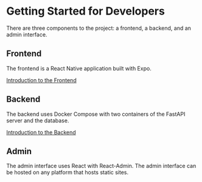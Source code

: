 # Getting Started for Developers

There are three components to the project: a frontend, a backend, and an admin interface.

## Frontend

The frontend is a React Native application built with Expo.

[Introduction to the Frontend](/developers/frontend/introduction)

## Backend

The backend uses Docker Compose with two containers of the FastAPI server and the database.

[Introduction to the Backend](/developers/backend/introduction)

## Admin

The admin interface uses React with React-Admin. The admin interface can be hosted on any platform that hosts static sites.
